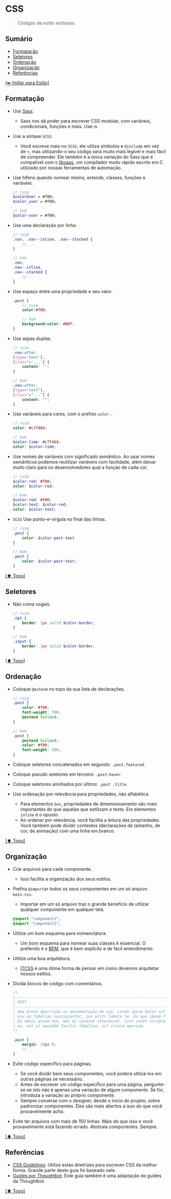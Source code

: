 # CSS

> Códigos de estilo estilosos.

## Sumário

- [Formatação](#formata%C3%A7%C3%A3o)
- [Seletores](#seletores)
- [Ordenação](#ordena%C3%A7%C3%A3o)
- [Organização](#organiza%C3%A7%C3%A3o)
- [Referências](#refer%C3%AAncias)

[[⬅ Voltar para Estilo]](https://github.com/VictorOtavio/Guidelines/tree/master/estilo)

## Formatação

- Use [Sass](http://sass-lang.com/).
    - Sass nos dá poder para escrever CSS modular, com variáveis, condicionais, funções e mais. Use-o.

- Use a sintaxe `SCSS`.
    - Você escreve mais no `SCSS`, ele utiliza símbolos e `@include` em vez de `+`, mas utilizando-o seu código será muito mais legível e mais fácil de compreender. Ele também é a única variação do Sass que é compatível com o [libsass](https://github.com/hcatlin/libsass), um compilador muito rápido escrito em C utilizado por nossas ferramentas de automação.

- Use hifens quando nomear mixins, extends, classes, funções e variáveis.

    ```scss
    // ruim
    $colorUser = #f00;
    $color_user = #f00;

    // bom
    $color-user = #f00;
    ```

- Use uma declaração por linha.

    ```scss
    // ruim
    .nav, .nav--inline, .nav--stacked {
        // ...
    }

    // bom
    .nav,
    .nav--inline,
    .nav--stacked {
        // ...
    }
    ```

- Use espaço entre uma propriedade e seu valor.

    ```scss
    .post {
        // ruim
        color:#f00;

        // bom
        background-color: #00f;
    }
    ```

- Use aspas duplas.

    ```scss
    // ruim
    .nav:after,
    [type='text'],
    [class^='...'] {
        content: '';
    }

    // bom
    .nav:after,
    [type="text"],
    [class^="..."] {
        content: "";
    }
    ```

- Use variáveis para cores, com o prefixo `color-`.

    ```scss
    // ruim
    color: #c7f464;

    // bom
    $color-lime: #c7f464;
    color: $color-lime;
    ```

- Use nomes de variáveis com significado semântico. Ao usar nomes semânticos podemos reutilizar variáveis com facilidade, além deixar muito claro para os desenvolvedores qual a função de cada cor.

    ```scss
    // ruim
    $color-red: #f00;
    color: $color-red;

    // bom
    $color-red: #f00;
    $color-text: $color-red;
    color: $color-text;
    ```

- `SCSS` Use ponto-e-virgula no final das linhas.

    ```scss
    // ruim
    .post {
        color: $color-post-text
    }

    // bom
    .post {
        color: $color-post-text;
    }
    ```

[[⬆ Topo]](#sum%C3%A1rio)

## Seletores

- Não coma vogais.

    ```scss
    // ruim
    .npt {
        border: 1px solid $color-border;
    }

    // bom
    .input {
        border: 1px solid $color-border;
    }
    ```

[[⬆ Topo]](#sum%C3%A1rio)

## Ordenação

- Coloque `@extend` no topo da sua lista de declarações.

    ```scss
    // ruim
    .post {
        color: #f00;
        font-weight: 300;
        @extend %island;
    }

    // bom
    .post {
        @extend %island;
        color: #f00;
        font-weight: 300;
    }
    ```

- Coloque seletores concatenados em segundo: `.post.featured`.
- Coloque pseudo seletores em terceiro: `.post:hover`.
- Coloque seletores aninhados por último: `.post .title`.
- Use ordenação por relevância para propriedades, não alfabética.
    - Para elementos `box`, propriedades de dimensionamento são mais importantes do que aquelas que estilizam o texto. Em elementos `inline` é o oposto.
    - Ao ordenar por relevância, você facilita a leitura das propriedades. Você também pode dividir contextos (declarações de tamanho, de cor, de animação) com uma linha em branco.

[[⬆ Topo]](#sum%C3%A1rio)

## Organização

- Crie arquivos para cada componente.
    - Isso facilita a organização dos seus estilos.

- Prefira `@import`ar todos os seus componentes em um só arquivo `main.css`.
    - Importar em um só arquivo traz o grande benefício de utilizar qualquer componente em qualquer tela.

    ```scss
    @import "component1";
    @import "component2";
    ```

- Utilize um bom esquema para nomenclatura.
    - Um bom esquema para nomear suas classes é essencial. O preferido é o [BEM](https://github.com/csswizardry/CSS-Guidelines#naming-conventions), que é bem explícito e de fácil entendimento.

- Utilize uma boa arquitetura.
    - [ITCSS](http://www.hugobessa.com.br/posts/ITCSS-uma-maneira-de-pensar-arquiteturas-css/) é uma ótima forma de pensar em como devemos arquitetar nossos estilos.

- Divida blocos de código com comentários.

    ```scss
    /*
    |--------------------------------------------------------------------------
    | POST
    |--------------------------------------------------------------------------
    | Uma breve descrição ou documentação de uso. Lorem ipsum dolor sit amet,
    | usu an fabellas suscipiantur, ius elitr labore te. Eu quo ipsum fabellas.
    | Ea omnis assum duo, mei ei iuvaret interesset. Sint sonet scripta eos
    | an, est at equidem facilis fabellas, sit iriure aperiam.
    */

    .post {
        margin: 10px 0;
        // ...
    }
    ```

- Evite código específico para páginas.
    - Se você dividir bem seus componentes, você poderá utilizá-los em outras páginas se necessário.
    - Antes de escrever um código específico para uma página, pergunte-se se isto não é apenas uma variação de algum componente. Se for, introduza a variação ao próprio componente.
    - Sempre converse com o designer, desde o início do projeto, sobre padronizar componentes. Eles são mais abertos a isso do que você provavelmente acha.
- Evite ter arquivos com mais de 150 linhas. Mais do que isso e você provavelmente está fazendo errado. Abstraia componentes. Sempre.

[[⬆ Topo]](#sum%C3%A1rio)

## Referências

- [CSS Guidelines](https://github.com/csswizardry/CSS-Guidelines): Utilize estas diretrizes para escrever CSS da melhor forma. Grande parte deste guia foi baseado nele.
- [Guides por Thoughtbot](https://github.com/thoughtbot/guides/tree/master/style): Este guia também é uma adaptação do guides da Thoughtbot.

[[⬆ Topo]](#sum%C3%A1rio)
